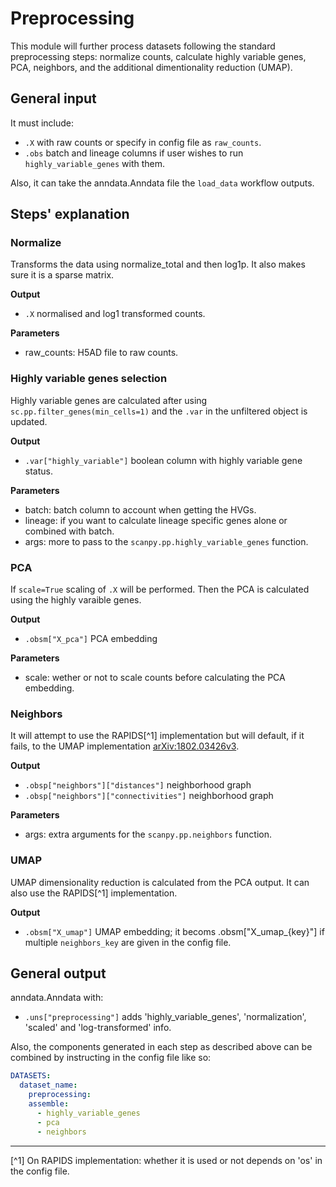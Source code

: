 # Preprocessing

This module will further process datasets following the standard preprocessing
steps: normalize counts, calculate highly variable genes, PCA, neighbors, and
the additional dimentionality reduction (UMAP).

## General input

It must include:

* `.X` with raw counts or specify in config file as `raw_counts`.
* `.obs` batch and lineage columns if user wishes to run
`highly_variable_genes` with them.

Also, it can take the anndata.Anndata file the `load_data` workflow outputs.

## Steps' explanation

### Normalize

Transforms the data using normalize_total and then log1p. It also makes sure it is a sparse matrix.

**Output**

- `.X` normalised and log1 transformed counts.

**Parameters**

- raw_counts: H5AD file to raw counts.

### Highly variable genes selection

Highly variable genes are calculated after using `sc.pp.filter_genes(min_cells=1)` and the `.var` in the unfiltered object is updated.

**Output**

- `.var["highly_variable"]` boolean column with highly variable gene status.

**Parameters**

- batch: batch column to account when getting the HVGs.
- lineage: if you want to calculate lineage specific genes alone
  or combined with batch.
- args: more to pass to the `scanpy.pp.highly_variable_genes` function.

### PCA

If `scale=True` scaling of `.X` will be performed. Then the PCA is
calculated using the highly varaible genes.

**Output**

- `.obsm["X_pca"]` PCA embedding

**Parameters**

- scale: wether or not to scale counts before calculating
the PCA embedding.

### Neighbors

It will attempt to use the RAPIDS[^1] implementation but will default, if it fails, to the UMAP implementation
[arXiv:1802.03426v3](https://arxiv.org/abs/1802.03426v3).

**Output**

- `.obsp["neighbors"]["distances"]` neighborhood graph
- `.obsp["neighbors"]["connectivities"]` neighborhood graph

**Parameters**

- args: extra arguments for the `scanpy.pp.neighbors` function.

### UMAP

UMAP dimensionality reduction is calculated from the PCA output. It can also use the RAPIDS[^1] implementation.

**Output**

- `.obsm["X_umap"]` UMAP embedding; it becoms .obsm["X_umap_{key}"] if multiple `neighbors_key` are given in the config file.

## General output

anndata.Anndata with:

- `.uns["preprocessing"]` adds 'highly_variable_genes', 'normalization',
'scaled' and 'log-transformed' info.

Also, the components generated in each step as described above can be
combined  by instructing in the config file like so:

```yaml
DATASETS:
  dataset_name:
    preprocessing:
    assemble:
      - highly_variable_genes
      - pca
      - neighbors
```

---

[^1] On RAPIDS implementation: whether it is used or not depends on 'os'
in the config file.
